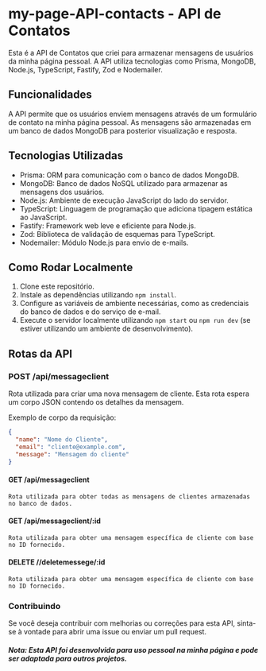 # my-page-API-contacts - API de Contatos

Esta é a API de Contatos que criei para armazenar mensagens de usuários da minha página pessoal. A API utiliza tecnologias como Prisma, MongoDB, Node.js, TypeScript, Fastify, Zod e Nodemailer.

## Funcionalidades

A API permite que os usuários enviem mensagens através de um formulário de contato na minha página pessoal. As mensagens são armazenadas em um banco de dados MongoDB para posterior visualização e resposta.

## Tecnologias Utilizadas

- Prisma: ORM para comunicação com o banco de dados MongoDB.
- MongoDB: Banco de dados NoSQL utilizado para armazenar as mensagens dos usuários.
- Node.js: Ambiente de execução JavaScript do lado do servidor.
- TypeScript: Linguagem de programação que adiciona tipagem estática ao JavaScript.
- Fastify: Framework web leve e eficiente para Node.js.
- Zod: Biblioteca de validação de esquemas para TypeScript.
- Nodemailer: Módulo Node.js para envio de e-mails.

## Como Rodar Localmente

1. Clone este repositório.
2. Instale as dependências utilizando `npm install`.
3. Configure as variáveis de ambiente necessárias, como as credenciais do banco de dados e do serviço de e-mail.
4. Execute o servidor localmente utilizando `npm start` ou `npm run dev` (se estiver utilizando um ambiente de desenvolvimento).

## Rotas da API

### POST /api/messageclient

Rota utilizada para criar uma nova mensagem de cliente. Esta rota espera um corpo JSON contendo os detalhes da mensagem.

Exemplo de corpo da requisição:
```json
{
  "name": "Nome do Cliente",
  "email": "cliente@example.com",
  "message": "Mensagem do cliente"
}
```
#### GET /api/messageclient
````Rota utilizada para obter todas as mensagens de clientes armazenadas no banco de dados.````

#### GET /api/messageclient/:id
````Rota utilizada para obter uma mensagem específica de cliente com base no ID fornecido.````

#### DELETE //deletemessege/:id
````Rota utilizada para obter uma mensagem específica de cliente com base no ID fornecido.````

### Contribuindo
Se você deseja contribuir com melhorias ou correções para esta API, sinta-se à vontade para abrir uma issue ou enviar um pull request.
##### Nota: Esta API foi desenvolvida para uso pessoal na minha página e pode ser adaptada para outros projetos.
